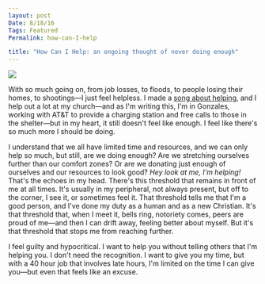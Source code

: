 ```yaml
---
layout: post
Date: 8/18/16
Tags: Featured
Permalink: how-can-I-help

title: "How Can I Help: an ongoing thought of never doing enough"
---
```


![][image-1]

With so much going on, from job losses, to floods, to people losing their homes, to shootings—I just feel helpless. I made a [song about helping][1], and I help out a lot at my church—and as I'm writing this, I'm in Gonzales, working with AT&T to provide a charging station and free calls to those in the shelter—but in my heart, it still doesn't feel like enough. I feel like there's so much more I should be doing.

I understand that we all have limited time and resources, and we can only help so much, but still, are we doing enough? Are we stretching ourselves further than our comfort zones? Or are we donating just enough of ourselves and our resources to look good? *Hey look at me, I'm helping!* That's the echoes in my head. There's this threshold that remains in front of me at all times. It's usually in my peripheral, not always present, but off to the corner, I see it, or sometimes feel it. That threshold tells me that I'm a good person, and I've done my duty as a human and as a new Christian. It's that threshold that, when I meet it, bells ring, notoriety comes, peers are proud of me—and then I can drift away, feeling better about myself. But it's that threshold that stops me from reaching further.

I feel guilty and hypocritical. I want to help you without telling others that I'm helping you. I don't need the recognition. I want to give you my time, but with a 40 hour job that involves late hours, I'm limited on the time I can give you—but even that feels like an excuse.

[1]:	http://nashp.com/unfamiliar

[image-1]:	https://dl.dropboxusercontent.com/s/qriggmiqy24u2y0/FullSizeRender%20(2).jpeg